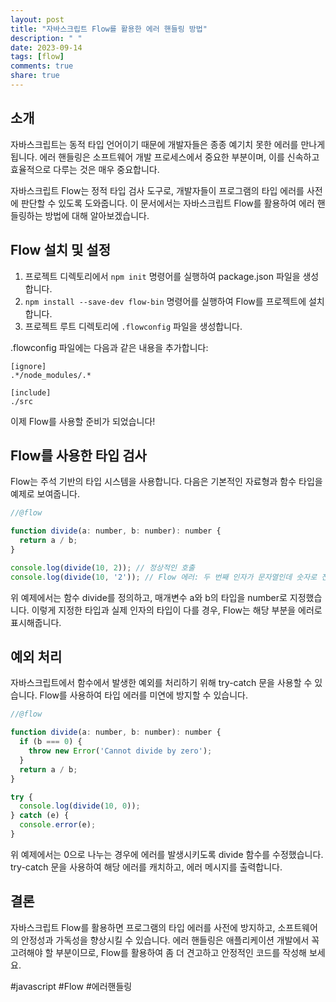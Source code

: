 ```yaml
---
layout: post
title: "자바스크립트 Flow를 활용한 에러 핸들링 방법"
description: " "
date: 2023-09-14
tags: [flow]
comments: true
share: true
---
```


## 소개

자바스크립트는 동적 타입 언어이기 때문에 개발자들은 종종 예기치 못한 에러를 만나게 됩니다. 에러 핸들링은 소프트웨어 개발 프로세스에서 중요한 부분이며, 이를 신속하고 효율적으로 다루는 것은 매우 중요합니다.

자바스크립트 Flow는 정적 타입 검사 도구로, 개발자들이 프로그램의 타입 에러를 사전에 판단할 수 있도록 도와줍니다. 이 문서에서는 자바스크립트 Flow를 활용하여 에러 핸들링하는 방법에 대해 알아보겠습니다.

## Flow 설치 및 설정

1. 프로젝트 디렉토리에서 `npm init` 명령어를 실행하여 package.json 파일을 생성합니다.
2. `npm install --save-dev flow-bin` 명령어를 실행하여 Flow를 프로젝트에 설치합니다.
3. 프로젝트 루트 디렉토리에 `.flowconfig` 파일을 생성합니다.

.flowconfig 파일에는 다음과 같은 내용을 추가합니다:

```
[ignore]
.*/node_modules/.*

[include]
./src
```

이제 Flow를 사용할 준비가 되었습니다!

## Flow를 사용한 타입 검사

Flow는 주석 기반의 타입 시스템을 사용합니다. 다음은 기본적인 자료형과 함수 타입을 예제로 보여줍니다.

```javascript
//@flow

function divide(a: number, b: number): number {
  return a / b;
}

console.log(divide(10, 2)); // 정상적인 호출
console.log(divide(10, '2')); // Flow 에러: 두 번째 인자가 문자열인데 숫자로 전달됨
```

위 예제에서는 함수 divide를 정의하고, 매개변수 a와 b의 타입을 number로 지정했습니다. 이렇게 지정한 타입과 실제 인자의 타입이 다를 경우, Flow는 해당 부분을 에러로 표시해줍니다.

## 예외 처리

자바스크립트에서 함수에서 발생한 예외를 처리하기 위해 try-catch 문을 사용할 수 있습니다. Flow를 사용하여 타입 에러를 미연에 방지할 수 있습니다.

```javascript
//@flow

function divide(a: number, b: number): number {
  if (b === 0) {
    throw new Error('Cannot divide by zero');
  }
  return a / b;
}

try {
  console.log(divide(10, 0));
} catch (e) {
  console.error(e);
}
```

위 예제에서는 0으로 나누는 경우에 에러를 발생시키도록 divide 함수를 수정했습니다. try-catch 문을 사용하여 해당 에러를 캐치하고, 에러 메시지를 출력합니다.

## 결론

자바스크립트 Flow를 활용하면 프로그램의 타입 에러를 사전에 방지하고, 소프트웨어의 안정성과 가독성을 향상시킬 수 있습니다. 에러 핸들링은 애플리케이션 개발에서 꼭 고려해야 할 부분이므로, Flow를 활용하여 좀 더 견고하고 안정적인 코드를 작성해 보세요.

#javascript #Flow #에러핸들링